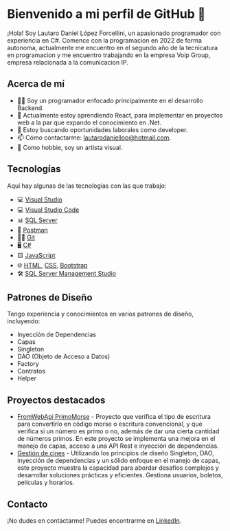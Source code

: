 # Bienvenido a mi perfil de GitHub 👋

¡Hola! Soy Lautaro Daniel López Forcellini, un apasionado programador con experiencia en C#. Comence con la programacion en 2022 de forma autonoma, actualmente me encuentro en el segundo año de la tecnicatura en programacion y me encuentro trabajando en la empresa Voip Group, empresa relacionada a la comunicacion IP.

## Acerca de mí

- 👨‍💻 Soy un programador enfocado principalmente en el desarrollo Backend.
- 🌱 Actualmente estoy aprendiendo React, para implementar en proyectos web a la par que expando el conocimiento en .Net.
- 💼 Estoy buscando oportunidades laborales como developer.
- 📫 Cómo contactarme: lautarodaniellop@hotmail.com.
- 🎨 Como hobbie, soy un artista visual.

## Tecnologías

Aquí hay algunas de las tecnologías con las que trabajo:

- 💻 [Visual Studio](https://visualstudio.microsoft.com/) 
- 💻 [Visual Studio Code](https://code.visualstudio.com/)
- 📊 [SQL Server](https://www.microsoft.com/en-us/sql-server/)
- 📧 [Postman](https://www.postman.com/)
- 🐱‍💻 [Git](https://git-scm.com/)
- 🖥️ [C#](https://docs.microsoft.com/en-us/dotnet/csharp/)
- 🟨 [JavaScript](https://developer.mozilla.org/en-US/docs/Web/JavaScript)
- 🌐 [HTML](https://developer.mozilla.org/en-US/docs/Web/HTML), [CSS](https://developer.mozilla.org/en-US/docs/Web/CSS), [Bootstrap](https://getbootstrap.com/)
- 🛠️ [SQL Server Management Studio](https://docs.microsoft.com/en-us/sql/ssms/sql-server-management-studio-ssms)

## Patrones de Diseño

Tengo experiencia y conocimientos en varios patrones de diseño, incluyendo:

- Inyección de Dependencias
- Capas
- Singleton
- DAO (Objeto de Acceso a Datos)
- Factory
- Contratos
- Helper

## Proyectos destacados

- [FromWebApi PrimoMorse](https://github.com/MinunLast/PrimosMorse) - Proyecto que verifica el tipo de escritura para convertirlo en código morse o escritura convencional, y que verifica si un número es primo o no, además de dar una cierta cantidad de números primos. En este proyecto se implementa una mejora en el manejo de capas, acceso a una API Rest e inyección de dependencias.
- [Gestión de cines](https://github.com/MinunLast/GestionCine) - Utilizando los principios de diseño Singleton, DAO, inyección de dependencias y un sólido enfoque en el manejo de capas, este proyecto muestra la capacidad para abordar desafíos complejos y desarrollar soluciones prácticas y eficientes. Gestiona usuarios, boletos, películas y horarios.


## Contacto

¡No dudes en contactarme! Puedes encontrarme en [LinkedIn]( https://www.linkedin.com/in/lautaro-daniel-lopez-forcellini/).

